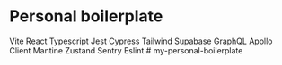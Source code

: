 # Personal boilerplate

Vite
React
Typescript
Jest
Cypress
Tailwind
Supabase
GraphQL
Apollo Client
Mantine
Zustand
Sentry
Eslint
#   m y - p e r s o n a l - b o i l e r p l a t e  
 